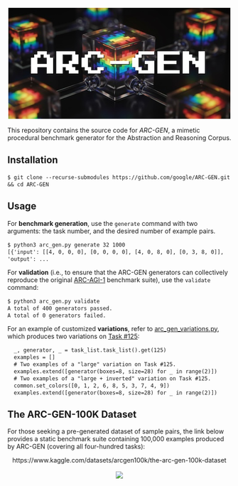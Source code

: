 <p align="center">
<img src="misc/images/arc-gen-logo.jpg">
</p>

This repository contains the source code for *ARC-GEN*, a mimetic procedural benchmark generator for the Abstraction and Reasoning Corpus.

## Installation

```
$ git clone --recurse-submodules https://github.com/google/ARC-GEN.git && cd ARC-GEN
```

## Usage

For **benchmark generation**, use the `generate` command with two arguments: the task number, and the desired number of example pairs.

```
$ python3 arc_gen.py generate 32 1000
[{'input': [[4, 0, 0, 0], [0, 0, 0, 0], [4, 0, 8, 0], [0, 3, 8, 0]], 'output': ...
```

For **validation** (i.e., to ensure that the ARC-GEN generators can collectively reproduce the original [ARC-AGI-1](https://github.com/fchollet/ARC-AGI) benchmark suite), use the `validate` command:

```
$ python3 arc_gen.py validate
A total of 400 generators passed.
A total of 0 generators failed.
```

For an example of customized **variations**, refer to [arc_gen_variations.py](https://github.com/google/ARC-GEN/blob/main/arc_gen_variations.py), which produces two variations on [Task #125](https://arcprize.org/play?task=543a7ed5):

```
  _, generator, _ = task_list.task_list().get(125)
  examples = []
  # Two examples of a "large" variation on Task #125.
  examples.extend([generator(boxes=8, size=28) for _ in range(2)])
  # Two examples of a "large + inverted" variation on Task #125.
  common.set_colors([0, 1, 2, 6, 8, 5, 3, 7, 4, 9])
  examples.extend([generator(boxes=8, size=28) for _ in range(2)])
```

## The ARC-GEN-100K Dataset

For those seeking a pre-generated dataset of sample pairs, the link below provides a static benchmark suite containing 100,000 examples produced by ARC-GEN (covering all four-hundred tasks):

<p align="center">
https://www.kaggle.com/datasets/arcgen100k/the-arc-gen-100k-dataset
<br><br>
<img src="misc/images/arc-gen-gallery-faded.png">
</p>
